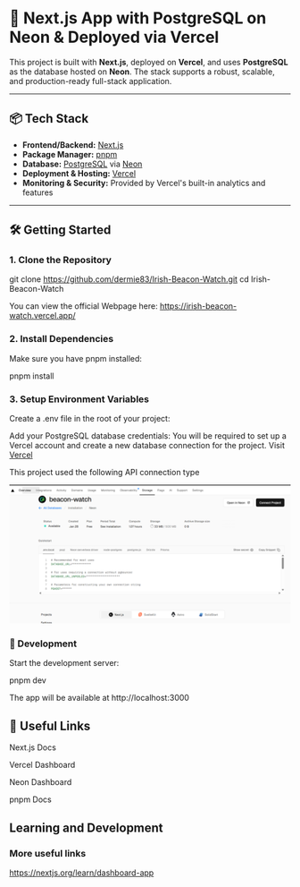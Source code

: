# 🚀 Next.js App with PostgreSQL on Neon & Deployed via Vercel

This project is built with **Next.js**, deployed on **Vercel**, and uses **PostgreSQL** as the database hosted on **Neon**. The stack supports a robust, scalable, and production-ready full-stack application.

---

## 📦 Tech Stack

- **Frontend/Backend:** [Next.js](https://nextjs.org/)
- **Package Manager:** [pnpm](https://pnpm.io/)
- **Database:** [PostgreSQL](https://www.postgresql.org/) via [Neon](https://neon.tech/)
- **Deployment & Hosting:** [Vercel](https://vercel.com/)
- **Monitoring & Security:** Provided by Vercel's built-in analytics and features

---

## 🛠️ Getting Started

### 1. Clone the Repository


git clone https://github.com/dermie83/Irish-Beacon-Watch.git
cd Irish-Beacon-Watch


You can view the official Webpage here: https://irish-beacon-watch.vercel.app/


### 2. Install Dependencies
Make sure you have pnpm installed:

pnpm install

### 3. Setup Environment Variables
Create a .env file in the root of your project:

Add your PostgreSQL database credentials: 
You will be required to set up a Vercel account and create a new database connection for the project. Visit [Vercel](https://vercel.com/)

This project used the following API connection type

![alt text](image.png)

### 🧪 Development
Start the development server:

pnpm dev

The app will be available at http://localhost:3000

## 🧰 Useful Links
Next.js Docs

Vercel Dashboard

Neon Dashboard

pnpm Docs

## Learning and Development
### More useful links  
https://nextjs.org/learn/dashboard-app


```bash
